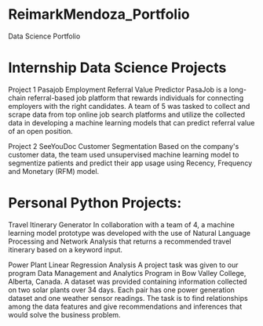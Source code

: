 # ReimarkMendoza_Portfolio
Data Science Portfolio

# Internship Data Science Projects

Project 1 Pasajob Employment Referral Value Predictor
    PasaJob is a long-chain referral-based job platform that rewards individuals for connecting employers with the right candidates. 
    A team of 5 was tasked to collect and scrape data from top online job search platforms and utilize the collected data in 
    developing a machine learning models that can predict referral value of an open position. 

Project 2 SeeYouDoc Customer Segmentation
     Based on the company's customer data, the team used unsupervised machine learning model to segmentize patients and predict their 
     app usage using Recency, Frequency and Monetary (RFM) model. 
     
# Personal Python Projects: 

Travel Itinerary Generator 
    In collaboration with a team of 4, a machine learning model prototype  was developed with the use of Natural Language Processing 
    and Network Analysis that returns a recommended travel itinerary based on a keyword input.  
    
Power Plant Linear Regression Analysis
    A project task was given to our program Data Management and Analytics Program in Bow Valley College, Alberta, Canada. A dataset 
    was provided containing information collected on two solar plants over 34 days. Each pair has one power generation dataset and 
    one weather sensor readings. The task is to find relationships among the data features and give recommendations and inferences
    that would solve the business problem.
    
